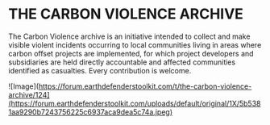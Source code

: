 # THE CARBON VIOLENCE ARCHIVE

The Carbon Violence archive is an initiative intended to collect and make visible violent incidents occurring to local communities living in areas where carbon offset projects are implemented, for which project developers and subsidiaries are held directly accountable and affected communities identified as casualties. Every contribution is welcome.

![Image](https://forum.earthdefenderstoolkit.com/t/the-carbon-violence-archive/124](https://forum.earthdefenderstoolkit.com/uploads/default/original/1X/5b5381aa9290b7243756225c6937aca9dea5c74a.jpeg)
